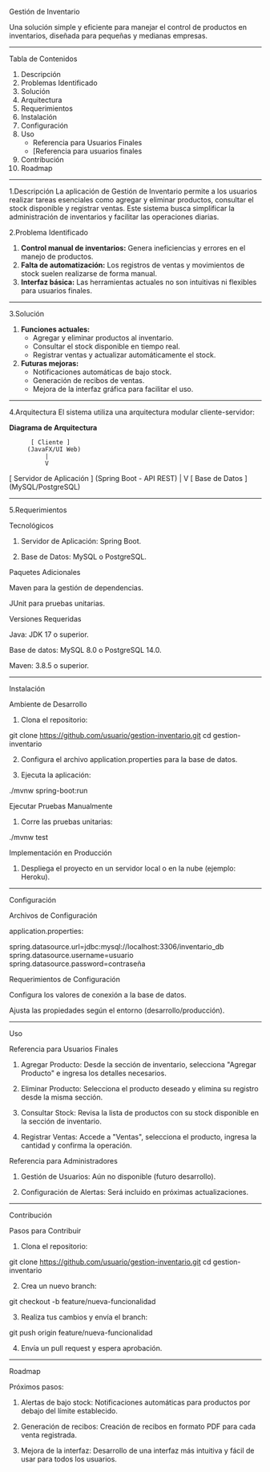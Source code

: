 Gestión de Inventario  

Una solución simple y eficiente para manejar el control de productos en inventarios, diseñada para pequeñas y medianas empresas.  

---

Tabla de Contenidos
1. Descripción  
2. Problemas Identificado
3. Solución
4. Arquitectura 
5. Requerimientos
6. Instalación
7. Configuración  
8. Uso
    - Referencia para Usuarios Finales
    - [Referencia para usuarios finales
9. Contribución
10. Roadmap

---

1.Descripción
La aplicación de Gestión de Inventario permite a los usuarios realizar tareas esenciales como agregar y eliminar productos, consultar el stock disponible y registrar ventas. Este sistema busca simplificar la administración de inventarios y facilitar las operaciones diarias.  



2.Problema Identificado
1. **Control manual de inventarios:** Genera ineficiencias y errores en el manejo de productos.  
2. **Falta de automatización:** Los registros de ventas y movimientos de stock suelen realizarse de forma manual.  
3. **Interfaz básica:** Las herramientas actuales no son intuitivas ni flexibles para usuarios finales.  

---

3.Solución
1. **Funciones actuales:**  
   - Agregar y eliminar productos al inventario.  
   - Consultar el stock disponible en tiempo real.  
   - Registrar ventas y actualizar automáticamente el stock.  
2. **Futuras mejoras:**  
   - Notificaciones automáticas de bajo stock.  
   - Generación de recibos de ventas.  
   - Mejora de la interfaz gráfica para facilitar el uso.  

---

4.Arquitectura
El sistema utiliza una arquitectura modular cliente-servidor:  

**Diagrama de Arquitectura**  

          [ Cliente ]
         (JavaFX/UI Web)
              |
              V
 [ Servidor de Aplicación ]
 (Spring Boot - API REST)
              |
              V
     [ Base de Datos ]
     (MySQL/PostgreSQL)


---

5.Requerimientos

Tecnológicos

1. Servidor de Aplicación: Spring Boot.


2. Base de Datos: MySQL o PostgreSQL.



Paquetes Adicionales

Maven para la gestión de dependencias.

JUnit para pruebas unitarias.


Versiones Requeridas

Java: JDK 17 o superior.

Base de datos: MySQL 8.0 o PostgreSQL 14.0.

Maven: 3.8.5 o superior.



---

Instalación

Ambiente de Desarrollo

1. Clona el repositorio:

git clone https://github.com/usuario/gestion-inventario.git
cd gestion-inventario


2. Configura el archivo application.properties para la base de datos.


3. Ejecuta la aplicación:

./mvnw spring-boot:run



Ejecutar Pruebas Manualmente

1. Corre las pruebas unitarias:

./mvnw test



Implementación en Producción

1. Despliega el proyecto en un servidor local o en la nube (ejemplo: Heroku).




---

Configuración

Archivos de Configuración

application.properties:

spring.datasource.url=jdbc:mysql://localhost:3306/inventario_db
spring.datasource.username=usuario
spring.datasource.password=contraseña


Requerimientos de Configuración

Configura los valores de conexión a la base de datos.

Ajusta las propiedades según el entorno (desarrollo/producción).



---

Uso

Referencia para Usuarios Finales

1. Agregar Producto: Desde la sección de inventario, selecciona "Agregar Producto" e ingresa los detalles necesarios.


2. Eliminar Producto: Selecciona el producto deseado y elimina su registro desde la misma sección.


3. Consultar Stock: Revisa la lista de productos con su stock disponible en la sección de inventario.


4. Registrar Ventas: Accede a "Ventas", selecciona el producto, ingresa la cantidad y confirma la operación.



Referencia para Administradores

1. Gestión de Usuarios: Aún no disponible (futuro desarrollo).


2. Configuración de Alertas: Será incluido en próximas actualizaciones.




---

Contribución

Pasos para Contribuir

1. Clona el repositorio:

git clone https://github.com/usuario/gestion-inventario.git
cd gestion-inventario


2. Crea un nuevo branch:

git checkout -b feature/nueva-funcionalidad


3. Realiza tus cambios y envía el branch:

git push origin feature/nueva-funcionalidad


4. Envía un pull request y espera aprobación.




---

Roadmap

Próximos pasos:

1. Alertas de bajo stock: Notificaciones automáticas para productos por debajo del límite establecido.


2. Generación de recibos: Creación de recibos en formato PDF para cada venta registrada.


3. Mejora de la interfaz: Desarrollo de una interfaz más intuitiva y fácil de usar para todos los usuarios.

